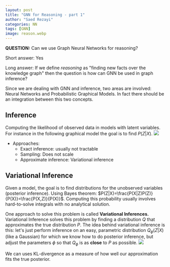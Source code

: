 ```yaml
---
layout: post
title: "GNN for Reasoning - part 1"
author: "Saed Rezayi"
categories: NN
tags: [GNN]
image: reason.webp
---
```


**QUESTION:**  Can we use Graph Neural Networks for reasoning?

Short answer: Yes

Long answer: If we define *reasoning* as "finding new facts over the knowledge graph" then the question is how can GNN be used in graph inference?

Since we are dealing with GNN and inference, two areas are involved: Neural Networks and Probabilistic Graphical Models. In fact there should be an integration between this two concepts.

## Inference
Computing the likelihood of observed data in models with latent variables. For instance in the following graphical model the goal is to find $P(Z|X)$.
![](https://paper-attachments.dropbox.com/s_ACD8843D58A10AD799AE266302228E63B7692ABF84D737D63C8DB752F21F149B_1571713473507_Screenshot+from+2019-10-21+23-04-14.png)

- Approaches:
    - Exact inference: usually not tractable
    - Sampling: Does not scale
    - Approximate inference: Variational inference


## Variational Inference
Given a model, the goal is to find distributions for the unobserved variables (posterior inference). Using Bayes theorem: $P(Z|X)=\frac{P(X|Z)P(Z)}{P(X)}=\frac{P(X,Z)}{P(X)}$. Computing this probability usually involves hard-to-solve integrals with no analytical solution.

One approach to solve this problem is called **Variational Inferences.** Variational Inference solves this problem by finding a distribution $Q$ that approximates the true distribution $P$. The idea behind variational inference is this: let's just perform inference on an easy, parametric distribution $Q_{\phi}(Z|X)$ (like a Gaussian) for which we know how to do posterior inference, but adjust the parameters $\phi$ so that $Q_{\phi}$ is as **close** to $P$ as possible.
![](https://paper-attachments.dropbox.com/s_ACD8843D58A10AD799AE266302228E63B7692ABF84D737D63C8DB752F21F149B_1571706706043_Screenshot+from+2019-10-21+21-11-35.png)

We can uses KL-divergence as a measure of how well our approximation fits the true posterior.
